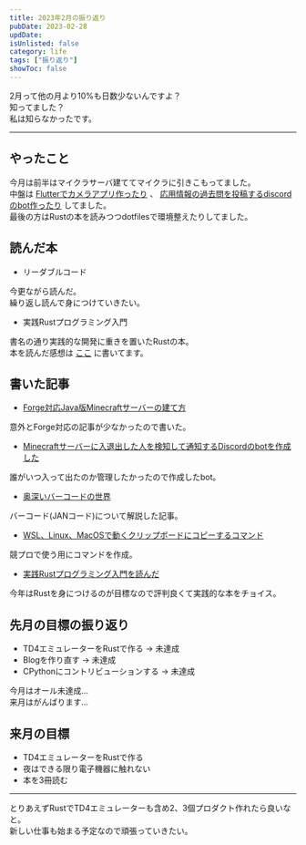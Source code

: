 ```yaml
---
title: 2023年2月の振り返り
pubDate: 2023-02-28
updDate: 
isUnlisted: false
category: life
tags: ["振り返り"]
showToc: false
---
```


2月って他の月より10%も日数少ないんですよ？  
知ってました？  
私は知らなかったです。  

---

## やったこと

今月は前半はマイクラサーバ建ててマイクラに引きこもってました。  
中盤は
[Flutterでカメラアプリ作ったり](https://github.com/yashikota/tiny_camera)
、
[応用情報の過去問を投稿するdiscordのbot作ったり](https://github.com/yashikota/ap-bot)
してました。  
最後の方はRustの本を読みつつdotfilesで環境整えたりしてました。  

## 読んだ本

- リーダブルコード

今更ながら読んだ。  
繰り返し読んで身につけていきたい。  

- 実践Rustプログラミング入門

書名の通り実践的な開発に重きを置いたRustの本。  
本を読んだ感想は
[ここ](https://yashikota.com/blog/rust-book)
に書いてます。  

## 書いた記事

- [Forge対応Java版Minecraftサーバーの建て方](https://yashikota.com/blog/minecraft-server)

意外とForge対応の記事が少なかったので書いた。  

- [Minecraftサーバーに入退出した人を検知して通知するDiscordのbotを作成した](https://yashikota.com/blog/minecraft-bot)

誰がいつ入って出たのか管理したかったので作成したbot。  

- [奥深いバーコードの世界](https://zenn.dev/yashikota/articles/3d1f38a5972a5b)

バーコード(JANコード)について解説した記事。  

- [WSL、Linux、MacOSで動くクリップボードにコピーするコマンド](https://zenn.dev/yashikota/articles/77e3abd6230efa)

競プロで使う用にコマンドを作成。  

- [実践Rustプログラミング入門を読んだ](https://yashikota.com/blog/rust-book)

今年はRustを身につけるのが目標なので評判良くて実践的な本をチョイス。  

## 先月の目標の振り返り

- TD4エミュレーターをRustで作る → 未達成
- Blogを作り直す → 未達成
- CPythonにコントリビューションする → 未達成

今月はオール未達成…  
来月はがんばります…  

## 来月の目標

- TD4エミュレーターをRustで作る
- 夜はできる限り電子機器に触れない
- 本を3冊読む

---

とりあえずRustでTD4エミュレーターも含め2、3個プロダクト作れたら良いなと。  
新しい仕事も始まる予定なので頑張っていきたい。  
